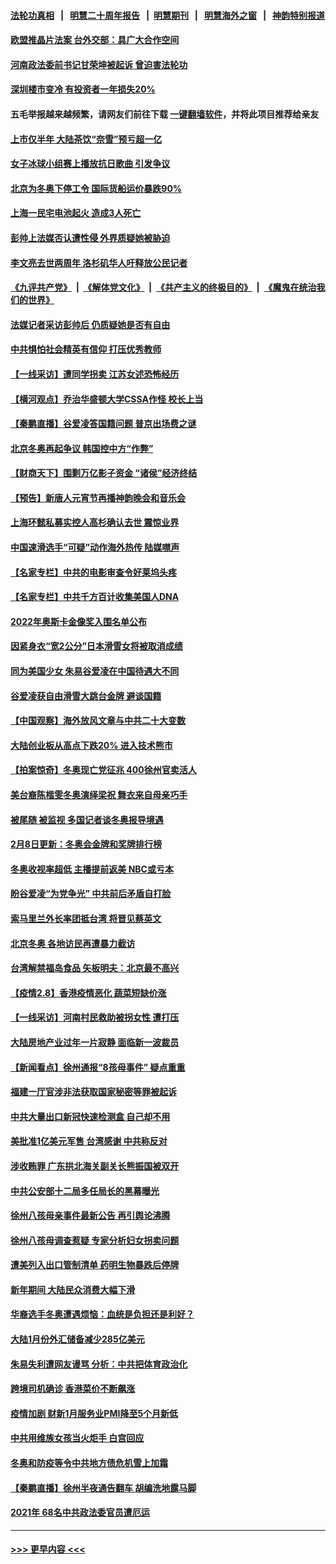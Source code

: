 #### [法轮功真相](https://github.com/gfw-breaker/truth/blob/master/README.md?t=0) &nbsp;&nbsp;|&nbsp;&nbsp; [明慧二十周年报告](https://github.com/gfw-breaker/mh-reports/blob/master/README.md?t=0) &nbsp;&nbsp;|&nbsp;&nbsp;[明慧期刊](https://github.com/gfw-breaker/mh-qikan) &nbsp;&nbsp;|&nbsp;&nbsp; [明慧海外之窗](https://github.com/gfw-breaker/mh-news/blob/master/README.md?t=0) &nbsp;&nbsp;|&nbsp;&nbsp; [神韵特别报道](https://github.com/gfw-breaker/mh-news/blob/master/shenyun.md?t=0)
#### [欧盟推晶片法案 台外交部：具广大合作空间](../pages/nsc413/n13564578.md?t=02091501) 
#### [河南政法委前书记甘荣坤被起诉 曾迫害法轮功](../pages/nsc413/n13564688.md?t=02091501) 
#### [深圳楼市变冷 有投资者一年损失20%](../pages/nsc413/n13564543.md?t=02091501) 
#### 五毛举报越来越频繁，请网友们前往下载 [一键翻墙软件](https://github.com/gfw-breaker/ssr-accounts)，并将此项目推荐给亲友
#### [上市仅半年 大陆茶饮“奈雪”预亏超一亿](../pages/nsc413/n13564524.md?t=02091501) 
#### [女子冰球小组赛上播放抗日歌曲 引发争议](../pages/nsc413/n13563920.md?t=02091501) 
#### [北京为冬奥下停工令 国际货船运价暴跌90%](../pages/nsc413/n13564432.md?t=02091501) 
#### [上海一民宅电池起火 造成3人死亡](../pages/nsc413/n13564418.md?t=02091501) 
#### [彭帅上法媒否认遭性侵 外界质疑她被胁迫](../pages/nsc413/n13564203.md?t=02091501) 
#### [李文亮去世两周年 洛杉矶华人吁释放公民记者](../pages/nsc413/n13564363.md?t=02091501) 
#### [《九评共产党》](https://github.com/begood0513/9ping.md/blob/master/README.md) &nbsp;|&nbsp; [《解体党文化》](../../../../jtdwh.md/blob/master/README.md)  &nbsp;|&nbsp; [《共产主义的终极目的》](../../../../gczydzjmd.md/blob/master/README.md) &nbsp;|&nbsp; [《魔鬼在统治我们的世界》](../../../../mgztzwmdsj.md/blob/master/README.md) 
#### [法媒记者采访彭帅后 仍质疑她是否有自由](../pages/nsc413/n13563655.md?t=02091501) 
#### [中共惧怕社会精英有信仰 打压优秀教师](../pages/nsc413/n13563192.md?t=02091501) 
#### [【一线采访】遭同学拐卖 江苏女述恐怖经历](../pages/nsc413/n13563556.md?t=02091501) 
#### [【横河观点】乔治华盛顿大学CSSA作怪 校长上当](../pages/nsc413/n13564157.md?t=02091501) 
#### [【秦鹏直播】谷爱凌答国籍问题 普京出场费之谜](../pages/nsc413/n13564137.md?t=02091501) 
#### [北京冬奥再起争议 韩国控中方“作弊”](../pages/nsc413/n13564018.md?t=02091501) 
#### [【财商天下】围剿万亿影子资金 “诸侯”经济终结](../pages/nsc413/n13563588.md?t=02091501) 
#### [【预告】新唐人元宵节再播神韵晚会和音乐会](../pages/nsc413/n13561808.md?t=02091501) 
#### [上海环懿私募实控人高杉确认去世 震惊业界](../pages/nsc413/n13562774.md?t=02091501) 
#### [中国速滑选手“可疑”动作海外热传 陆媒噤声](../pages/nsc413/n13563836.md?t=02091501) 
#### [【名家专栏】中共的电影审查令好莱坞头疼](../pages/nsc413/n13563184.md?t=02091501) 
#### [【名家专栏】中共千方百计收集美国人DNA](../pages/nsc413/n13563175.md?t=02091501) 
#### [2022年奥斯卡金像奖入围名单公布](../pages/nsc413/n13563708.md?t=02091501) 
#### [因紧身衣“宽2公分”日本滑雪女将被取消成绩](../pages/nsc413/n13563760.md?t=02091501) 
#### [同为美国少女 朱易谷爱凌在中国待遇大不同](../pages/nsc413/n13563654.md?t=02091501) 
#### [谷爱凌获自由滑雪大跳台金牌 避谈国籍](../pages/nsc413/n13563366.md?t=02091501) 
#### [【中国观察】海外放风文章与中共二十大变数](../pages/nsc413/n13563206.md?t=02091501) 
#### [大陆创业板从高点下跌20% 进入技术熊市](../pages/nsc413/n13562682.md?t=02091501) 
#### [【拍案惊奇】冬奥现亡党征兆 400徐州官卖活人](../pages/nsc413/n13563311.md?t=02091501) 
#### [美台裔陈楷雯冬奥演绎梁祝 舞衣来自母亲巧手](../pages/nsc413/n13563627.md?t=02091501) 
#### [被尾随 被监视 多国记者谈冬奥报导境遇](../pages/nsc413/n13563606.md?t=02091501) 
#### [2月8日更新：冬奥会金牌和奖牌排行榜](../pages/nsc413/n13563137.md?t=02091501) 
#### [冬奥收视率超低 主播提前返美 NBC或亏本](../pages/nsc413/n13563491.md?t=02091501) 
#### [盼谷爱凌“为党争光” 中共前后矛盾自打脸](../pages/nsc413/n13563574.md?t=02091501) 
#### [索马里兰外长率团抵台湾 将晋见蔡英文](../pages/nsc413/n13563287.md?t=02091501) 
#### [北京冬奥 各地访民再遭暴力截访](../pages/nsc413/n13563418.md?t=02091501) 
#### [台湾解禁福岛食品 矢板明夫：北京最不高兴](../pages/nsc413/n13562725.md?t=02091501) 
#### [【疫情2.8】香港疫情恶化 蔬菜短缺价涨](../pages/nsc413/n13562599.md?t=02091501) 
#### [【一线采访】河南村民救助被拐女性 遭打压](../pages/nsc413/n13563256.md?t=02091501) 
#### [大陆房地产业过年一片寂静 面临新一波裁员](../pages/nsc413/n13563046.md?t=02091501) 
#### [【新闻看点】徐州通报“8孩母事件” 疑点重重](../pages/nsc413/n13561277.md?t=02091501) 
#### [福建一厅官涉非法获取国家秘密等罪被起诉](../pages/nsc413/n13562946.md?t=02091501) 
#### [中共大量出口新冠快速检测盒 自己却不用](../pages/nsc413/n13562804.md?t=02091501) 
#### [美批准1亿美元军售 台湾感谢 中共称反对](../pages/nsc413/n13562933.md?t=02091501) 
#### [涉收贿罪 广东拱北海关副关长熊振国被双开](../pages/nsc413/n13562885.md?t=02091501) 
#### [中共公安部十二局多任局长的黑幕曝光](../pages/nsc413/n13562630.md?t=02091501) 
#### [徐州八孩母亲事件最新公告 再引舆论沸腾](../pages/nsc413/n13562501.md?t=02091501) 
#### [徐州八孩母调查惹疑 专家分析妇女拐卖问题](../pages/nsc413/n13562102.md?t=02091501) 
#### [遭美列入出口管制清单 药明生物暴跌后停牌](../pages/nsc413/n13562604.md?t=02091501) 
#### [新年期间 大陆民众消费大幅下滑](../pages/nsc413/n13562524.md?t=02091501) 
#### [华裔选手冬奥遭遇烦恼：血统是负担还是利好？](../pages/nsc413/n13562184.md?t=02091501) 
#### [大陆1月份外汇储备减少285亿美元](../pages/nsc413/n13562497.md?t=02091501) 
#### [朱易失利遭网友谩骂 分析：中共把体育政治化](../pages/nsc413/n13562199.md?t=02091501) 
#### [跨境司机确诊 香港菜价不断飙涨](../pages/nsc413/n13562096.md?t=02091501) 
#### [疫情加剧 财新1月服务业PMI降至5个月新低](../pages/nsc413/n13561797.md?t=02091501) 
#### [中共用维族女孩当火炬手 白宫回应](../pages/nsc413/n13561822.md?t=02091501) 
#### [冬奥和防疫等令中共地方债危机雪上加霜](../pages/nsc413/n13561527.md?t=02091501) 
#### [【秦鹏直播】徐州半夜通告翻车 胡编洗地露马脚](../pages/nsc413/n13561672.md?t=02091501) 
#### [2021年 68名中共政法委官员遭厄运](../pages/nsc413/n13560724.md?t=02091501) 

----
#### [ >>> 更早内容 <<< ](../indexes/nsc413-earlier.md)
